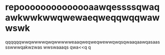 # repoooooooooooooaawqessssqwaqawkwwkwwqwewaeqweqqwqqwawwswk
qqqqqqwwqwwwwqwqwwwwweaaqweqweqwewwqwqsqwaaqaawqasaassswwwqakwzwas
wwswaaaqs
qwa<<q
q
